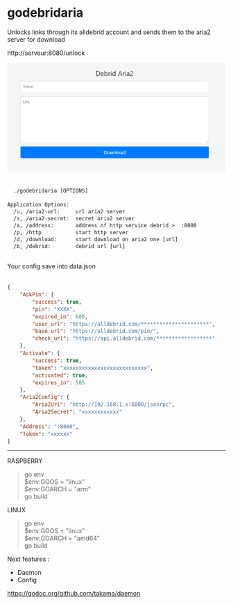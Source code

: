# godebridaria

Unlocks links through its alldebrid account and sends them to the aria2 server for download

http://serveur:8080/unlock 

![Drag Racing](./assets/unlock.png)

```

  ./godebridaria [OPTIONS]

Application Options:
  /u, /aria2-url:     url aria2 server
  /s, /aria2-secret:  secret aria2 server
  /a, /address:       address of http service debrid >  :8080
  /p, /http           start http server
  /d, /download:      start download on aria2 one [url]
  /b, /debrid:        debrid url [url]


```
Your config save into data.json


```json

{
	"AskPin": {
		"success": true,
		"pin": "XXXX",
		"expired_in": 600,
		"user_url": "https://alldebrid.com/**********************",
		"base_url": "https://alldebrid.com/pin/",
		"check_url": "https://api.alldebrid.com/******************"
	},
	"Activate": {
		"success": true,
		"token": "xxxxxxxxxxxxxxxxxxxxxxxxxxx",
		"activated": true,
		"expires_in": 585
	},
	"Aria2Config": {
		"Aria2Url": "http://192.168.1.x:6800/jsonrpc",
		"Aria2Secret": "xxxxxxxxxxxx"
	},
	"Address": ":8080",
	"Token": "xxxxxx"
}

```

---

RASPBERRY 

> go env <br>
$env:GOOS = "linux"<br>
$env:GOARCH = "arm"<br>
go build

LINUX 

> go env <br>
$env:GOOS = "linux"<br>
$env:GOARCH = "amd64"<br>
go build


Next features :
* Daemon
* Config 
 
https://godoc.org/github.com/takama/daemon
